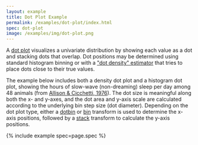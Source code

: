 ```yaml
---
layout: example
title: Dot Plot Example
permalink: /examples/dot-plot/index.html
spec: dot-plot
image: /examples/img/dot-plot.png
---
```


A [dot plot](https://en.wikipedia.org/wiki/Dot_plot_%28statistics%29) visualizes a univariate distribution by showing each value as a dot and stacking dots that overlap. Dot positions may be determined using standard histogram binning or with a ["dot density" estimator](https://www.cs.uic.edu/~wilkinson/Publications/dotplots.pdf) that tries to place dots close to their true values.

The example below includes both a density dot plot and a histogram dot plot, showing the hours of slow-wave (non-dreaming) sleep per day among 48 animals (from [Allison &amp; Cicchetti, 1976](http://lib.stat.cmu/datasets/sleep)). The dot size is meaningful along both the x- and y-axes, and the dot area and y-axis scale are calculated according to the underlying bin step size (dot diameter). Depending on the dot plot type, either a [dotbin](../../docs/transforms/dotbin) or [bin](../../docs/transforms/bin) transform is used to determine the x-axis positions, followed by a [stack](../../docs/transforms/stack) transform to calculate the y-axis positions.

{% include example spec=page.spec %}
